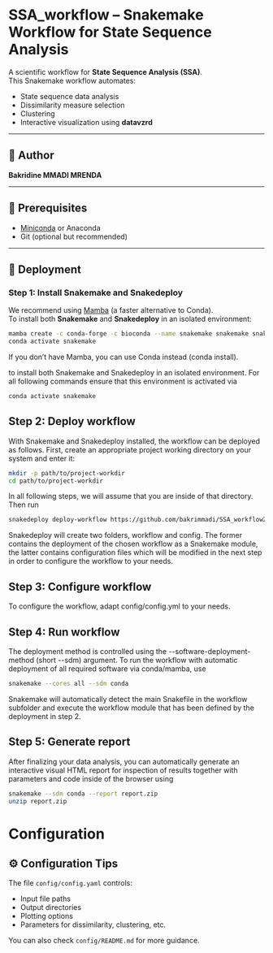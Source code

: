 # SSA_workflow – Snakemake Workflow for State Sequence Analysis

A scientific workflow for **State Sequence Analysis (SSA)**.  
This Snakemake workflow automates:
- State sequence data analysis
- Dissimilarity measure selection
- Clustering
- Interactive visualization using **datavzrd**

---

## 👤 Author

**Bakridine MMADI MRENDA**

---

## 🧰 Prerequisites

- [Miniconda](https://docs.conda.io/en/latest/miniconda.html) or Anaconda
- Git (optional but recommended)

---

## 🚀 Deployment

### Step 1: Install Snakemake and Snakedeploy

We recommend using [Mamba](https://github.com/mamba-org/mamba) (a faster alternative to Conda).  
To install both **Snakemake** and **Snakedeploy** in an isolated environment:

```bash
mamba create -c conda-forge -c bioconda --name snakemake snakemake snakedeploy
conda activate snakemake
```

If you don’t have Mamba, you can use Conda instead (conda install).

to install both Snakemake and Snakedeploy in an isolated environment. For all following commands ensure that this environment is activated via

```bash
conda activate snakemake
```

## Step 2: Deploy workflow
With Snakemake and Snakedeploy installed, the workflow can be deployed as follows.
First, create an appropriate project working directory on your system and enter it:

```bash
mkdir -p path/to/project-workdir
cd path/to/project-workdir
```

In all following steps, we will assume that you are inside of that directory. Then run
```bash
snakedeploy deploy-workflow https://github.com/bakrimmadi/SSA_workflow2 . --tag v2.1.2
```
Snakedeploy will create two folders, workflow and config.
The former contains the deployment of the chosen workflow as a Snakemake module, the latter contains configuration files which will be modified in the next step in order to configure the workflow to your needs.

## Step 3: Configure workflow
To configure the workflow, adapt config/config.yml to your needs.

## Step 4: Run workflow
The deployment method is controlled using the --software-deployment-method (short --sdm) argument.
To run the workflow with automatic deployment of all required software via conda/mamba, use

```bash
snakemake --cores all --sdm conda
```
Snakemake will automatically detect the main Snakefile in the workflow subfolder and execute the workflow module that has been defined by the deployment in step 2.

## Step 5: Generate report
After finalizing your data analysis, you can automatically generate an interactive visual HTML report for inspection of results together with parameters and code inside of the browser using

```bash
snakemake --sdm conda --report report.zip
unzip report.zip
```

# Configuration

## ⚙️ Configuration Tips

The file `config/config.yaml` controls:
- Input file paths
- Output directories
- Plotting options
- Parameters for dissimilarity, clustering, etc.

You can also check `config/README.md` for more guidance.
